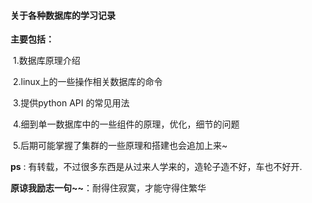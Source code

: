 #### 关于各种数据库的学习记录

**主要包括：**

​	1.数据库原理介绍

​	2.linux上的一些操作相关数据库的命令

​	3.提供python API 的常见用法

​	4.细到单一数据库中的一些组件的原理，优化，细节的问题

​	5.后期可能掌握了集群的一些原理和搭建也会追加上来~ 

**ps** : 有转载，不过很多东西是从过来人学来的，造轮子造不好，车也不好开. 

**原谅我励志一句~~**：耐得住寂寞，才能守得住繁华


